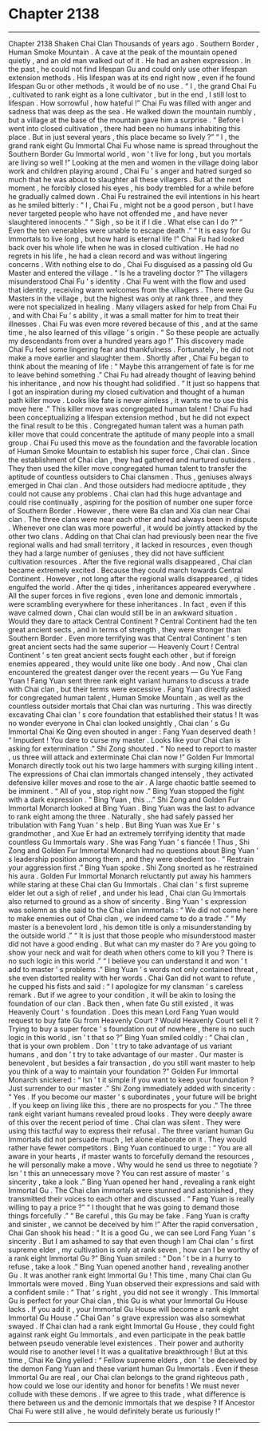 
# Chapter 2138


---

Chapter 2138 Shaken Chai Clan Thousands of years ago . Southern Border , Human Smoke Mountain .
A cave at the peak of the mountain opened quietly , and an old man walked out of it .
He had an ashen expression .
In the past , he could not find lifespan Gu and could only use other lifespan extension methods . His lifespan was at its end right now , even if he found lifespan Gu or other methods , it would be of no use .
“ I , the grand Chai Fu , cultivated to rank eight as a lone cultivator , but in the end , I still lost to lifespan . How sorrowful , how hateful !”
Chai Fu was filled with anger and sadness that was deep as the sea .
He walked down the mountain numbly , but a village at the base of the mountain gave him a surprise .
“ Before I went into closed cultivation , there had been no humans inhabiting this place . But in just several years , this place became so lively ?”
“ I , the grand rank eight Gu Immortal Chai Fu whose name is spread throughout the Southern Border Gu Immortal world , won ’ t live for long , but you mortals are living so well !”
Looking at the men and women in the village doing labor work and children playing around , Chai Fu ’ s anger and hatred surged so much that he was about to slaughter all these villagers .
But at the next moment , he forcibly closed his eyes , his body trembled for a while before he gradually calmed down .
Chai Fu restrained the evil intentions in his heart as he smiled bitterly : “ I , Chai Fu , might not be a good person , but I have never targeted people who have not offended me , and have never slaughtered innocents .”
“ Sigh , so be it if I die . What else can I do ?”
“ Even the ten venerables were unable to escape death .”
“ It is easy for Gu Immortals to live long , but how hard is eternal life !”
Chai Fu had looked back over his whole life when he was in closed cultivation . He had no regrets in his life , he had a clean record and was without lingering concerns .
With nothing else to do , Chai Fu disguised as a passing old Gu Master and entered the village .
“ Is he a traveling doctor ?” The villagers misunderstood Chai Fu ’ s identity .
Chai Fu went with the flow and used that identity , receiving warm welcomes from the villagers .
There were Gu Masters in the village , but the highest was only at rank three , and they were not specialized in healing .
Many villagers asked for help from Chai Fu , and with Chai Fu ’ s ability , it was a small matter for him to treat their illnesses .
Chai Fu was even more revered because of this , and at the same time , he also learned of this village ’ s origin .
“ So these people are actually my descendants from over a hundred years ago !”
This discovery made Chai Fu feel some lingering fear and thankfulness . Fortunately , he did not make a move earlier and slaughter them .
Shortly after , Chai Fu began to think about the meaning of life : “ Maybe this arrangement of fate is for me to leave behind something .”
Chai Fu had already thought of leaving behind his inheritance , and now his thought had solidified .
“ It just so happens that I got an inspiration during my closed cultivation and thought of a human path killer move . Looks like fate is never aimless , it wants me to use this move here .”
This killer move was congregated human talent !
Chai Fu had been conceptualizing a lifespan extension method , but he did not expect the final result to be this .
Congregated human talent was a human path killer move that could concentrate the aptitude of many people into a small group .
Chai Fu used this move as the foundation and the favorable location of Human Smoke Mountain to establish his super force , Chai clan .
Since the establishment of Chai clan , they had gathered and nurtured outsiders . They then used the killer move congregated human talent to transfer the aptitude of countless outsiders to Chai clansmen .
Thus , geniuses always emerged in Chai clan .
And those outsiders had mediocre aptitude , they could not cause any problems .
Chai clan had this huge advantage and could rise continually , aspiring for the position of number one super force of Southern Border . However , there were Ba clan and Xia clan near Chai clan .
The three clans were near each other and had always been in dispute . Whenever one clan was more powerful , it would be jointly attacked by the other two clans .
Adding on that Chai clan had previously been near the five regional walls and had small territory , it lacked in resources , even though they had a large number of geniuses , they did not have sufficient cultivation resources .
After the five regional walls disappeared , Chai clan became extremely excited . Because they could march towards Central Continent .
However , not long after the regional walls disappeared , qi tides engulfed the world . After the qi tides , inheritances appeared everywhere . All the super forces in five regions , even lone and demonic immortals , were scrambling everywhere for these inheritances .
In fact , even if this wave calmed down , Chai clan would still be in an awkward situation .
Would they dare to attack Central Continent ?
Central Continent had the ten great ancient sects , and in terms of strength , they were stronger than Southern Border . Even more terrifying was that Central Continent ’ s ten great ancient sects had the same superior — Heavenly Court !
Central Continent ’ s ten great ancient sects fought each other , but if foreign enemies appeared , they would unite like one body .
And now , Chai clan encountered the greatest danger over the recent years —
Gu Yue Fang Yuan !
Fang Yuan sent three rank eight variant humans to discuss a trade with Chai clan , but their terms were excessive .
Fang Yuan directly asked for congregated human talent , Human Smoke Mountain , as well as the countless outsider mortals that Chai clan was nurturing .
This was directly excavating Chai clan ’ s core foundation that established their status !
It was no wonder everyone in Chai clan looked unsightly , Chai clan ’ s Gu Immortal Chai Ke Qing even shouted in anger : Fang Yuan deserved death !
“ Impudent ! You dare to curse my master . Looks like your Chai clan is asking for extermination .” Shi Zong shouted .
“ No need to report to master , us three will attack and exterminate Chai clan now !” Golden Fur Immortal Monarch directly took out his two large hammers with surging killing intent .
The expressions of Chai clan immortals changed intensely , they activated defensive killer moves and rose to the air .
A large chaotic battle seemed to be imminent .
“ All of you , stop right now .” Bing Yuan stopped the fight with a dark expression .
“ Bing Yuan , this …” Shi Zong and Golden Fur Immortal Monarch looked at Bing Yuan .
Bing Yuan was the last to advance to rank eight among the three . Naturally , she had safely passed her tribulation with Fang Yuan ’ s help .
But Bing Yuan was Xue Er ’ s grandmother , and Xue Er had an extremely terrifying identity that made countless Gu Immortals wary .
She was Fang Yuan ’ s fiancée !
Thus , Shi Zong and Golden Fur Immortal Monarch had no questions about Bing Yuan ’ s leadership position among them , and they were obedient too .
“ Restrain your aggression first .” Bing Yuan spoke .
Shi Zong snorted as he restrained his aura . Golden Fur Immortal Monarch reluctantly put away his hammers while staring at these Chai clan Gu Immortals .
Chai clan ’ s first supreme elder let out a sigh of relief , and under his lead , Chai clan Gu Immortals also returned to ground as a show of sincerity .
Bing Yuan ’ s expression was solemn as she said to the Chai clan immortals : “ We did not come here to make enemies out of Chai clan , we indeed came to do a trade .”
“ My master is a benevolent lord , his demon title is only a misunderstanding by the outside world .”
“ It is just that those people who misunderstood master did not have a good ending . But what can my master do ? Are you going to show your neck and wait for death when others come to kill you ? There is no such logic in this world .”
“ I believe you can understand it and won ’ t add to master ’ s problems .”
Bing Yuan ’ s words not only contained threat , she even distorted reality with her words .
Chai Gan did not want to refute , he cupped his fists and said : “ I apologize for my clansman ’ s careless remark . But if we agree to your condition , it will be akin to losing the foundation of our clan . Back then , when fate Gu still existed , it was Heavenly Court ’ s foundation . Does this mean Lord Fang Yuan would request to buy fate Gu from Heavenly Court ? Would Heavenly Court sell it ? Trying to buy a super force ’ s foundation out of nowhere , there is no such logic in this world , isn ’ t that so ?”
Bing Yuan smiled coldly : “ Chai clan , that is your own problem . Don ’ t try to take advantage of us variant humans , and don ’ t try to take advantage of our master . Our master is benevolent , but besides a fair transaction , do you still want master to help you think of a way to maintain your foundation ?”
Golden Fur Immortal Monarch snickered : “ Isn ’ t it simple if you want to keep your foundation ? Just surrender to our master .”
Shi Zong immediately added with sincerity : “ Yes . If you become our master ’ s subordinates , your future will be bright . If you keep on living like this , there are no prospects for you .”
The three rank eight variant humans revealed proud looks .
They were deeply aware of this over the recent period of time .
Chai clan was silent .
They were using this tactful way to express their refusal .
The three variant human Gu Immortals did not persuade much , let alone elaborate on it . They would rather have fewer competitors .
Bing Yuan continued to urge : “ You are all aware in your hearts , if master wants to forcefully demand the resources , he will personally make a move . Why would he send us three to negotiate ? Isn ’ t this an unnecessary move ? You can rest assure of master ’ s sincerity , take a look .”
Bing Yuan opened her hand , revealing a rank eight Immortal Gu .
The Chai clan immortals were stunned and astonished , they transmitted their voices to each other and discussed .
“ Fang Yuan is really willing to pay a price ?”
“ I thought that he was going to demand those things forcefully .”
“ Be careful , this Gu may be fake . Fang Yuan is crafty and sinister , we cannot be deceived by him !”
After the rapid conversation , Chai Gan shook his head : “ It is a good Gu , we can see Lord Fang Yuan ’ s sincerity . But I am ashamed to say that even though I am Chai clan ’ s first supreme elder , my cultivation is only at rank seven , how can I be worthy of a rank eight Immortal Gu ?”
Bing Yuan smiled : “ Don ’ t be in a hurry to refuse , take a look .”
Bing Yuan opened another hand , revealing another Gu .
It was another rank eight Immortal Gu !
This time , many Chai clan Gu Immortals were moved .
Bing Yuan observed their expressions and said with a confident smile : “ That ’ s right , you did not see it wrongly . This Immortal Gu is perfect for your Chai clan , this Gu is what your Immortal Gu House lacks . If you add it , your Immortal Gu House will become a rank eight Immortal Gu House .”
Chai Gan ’ s grave expression was also somewhat swayed .
If Chai clan had a rank eight Immortal Gu House , they could fight against rank eight Gu Immortals , and even participate in the peak battle between pseudo venerable level existences .
Their power and authority would rise to another level !
It was a qualitative breakthrough !
But at this time , Chai Ke Qing yelled : “ Fellow supreme elders , don ’ t be deceived by the demon Fang Yuan and these variant human Gu Immortals . Even if these Immortal Gu are real , our Chai clan belongs to the grand righteous path , how could we lose our identity and honor for benefits ! We must never collude with these demons . If we agree to this trade , what difference is there between us and the demonic immortals that we despise ? If Ancestor Chai Fu were still alive , he would definitely berate us furiously !”

---

